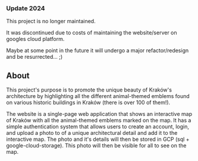 ### Update 2024

This project is no longer maintained.

It was discontinued due to costs of maintaining the website/server on googles cloud platform.

Maybe at some point in the future it will undergo a major refactor/redesign and be resurrected... ;)

## About 
This project's purpose is to promote the unique beauty of Kraków's architecture by highlighting all the different animal-themed emblems found on various historic buildings in Kraków (there is over 100 of them!).

The website is a single-page web application that shows an interactive map of Kraków with all the animal-themed emblems marked on the map. It has a simple authentication system that allows users to create an account, login, and upload a photo to of a unique architectural detail and add it to the interactive map. The photo and it's details will then be stored in GCP (sql + google-cloud-storage). This photo will then be visible for all to see on the map.
